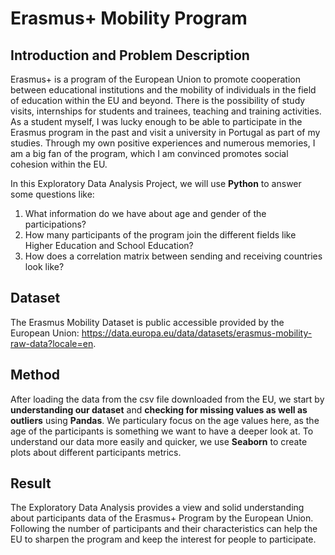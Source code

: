 # Erasmus+ Mobility Program

## Introduction and Problem Description
Erasmus+ is a program of the European Union to promote cooperation between educational institutions and the mobility of individuals in the field of education within the EU and beyond. There is the possibility of study visits, internships for students and trainees, teaching and training activities. As a student myself, I was lucky enough to be able to participate in the Erasmus program in the past and visit a university in Portugal as part of my studies. Through my own positive experiences and numerous memories, I am a big fan of the program, which I am convinced promotes social cohesion within the EU.

In this Exploratory Data Analysis Project, we will use **Python** to answer some questions like:
1. What information do we have about age and gender of the participations?
2. How many participants of the program join the different fields like Higher Education and School Education?
3. How does a correlation matrix between sending and receiving countries look like? 

## Dataset
The Erasmus Mobility Dataset is public accessible provided by the European Union: https://data.europa.eu/data/datasets/erasmus-mobility-raw-data?locale=en.

## Method
After loading the data from the csv file downloaded from the EU, we start by **understanding our dataset** and **checking for missing values as well as outliers** using **Pandas**. We particulary focus on the age values here, as the age of the participants is something we want to have a deeper look at. 
To understand our data more easily and quicker, we use **Seaborn** to create plots about different participants metrics.

## Result
The Exploratory Data Analysis provides a view and solid understanding about participants data of the Erasmus+ Program by the European Union. Following the number of participants and their characteristics can help the EU to sharpen the program and keep the interest for people to participate.
